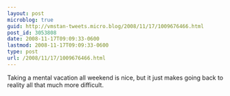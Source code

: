 ```yaml
---
layout: post
microblog: true
guid: http://vmstan-tweets.micro.blog/2008/11/17/1009676466.html
post_id: 3053808
date: 2008-11-17T09:09:33-0600
lastmod: 2008-11-17T09:09:33-0600
type: post
url: /2008/11/17/1009676466.html
---
```

Taking a mental vacation all weekend is nice, but it just makes going back to reality all that much more difficult.
